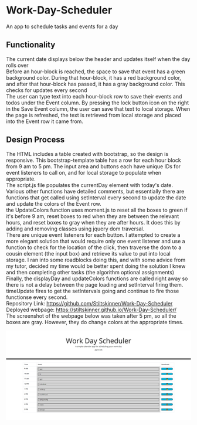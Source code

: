 # Work-Day-Scheduler
An app to schedule tasks and events for a day

## Functionality
The current date displays below the header and updates itself when the day rolls over
<br>
Before an hour-block is reached, the space to save that event has a green background color. During that hour-block, it has a red background color, and after that hour-block has passed, it has a gray background color. This checks for updates every second
<br>
The user can type text into each hour-block row to save their events and todos under the Event column. By pressing the lock button icon on the right in the Save Event column, the user can save that text to local storage. When the page is refreshed, the text is retrieved from local storage and placed into the Event row it came from.

## Design Process
The HTML includes a table created with bootstrap, so the design is responsive. This bootstrap-template table has a row for each hour block from 9 am to 5 pm. The input area and buttons each have unique IDs for event listeners to call on, and for local storage to populate when appropriate.
<br>
The script.js file populates the currentDay element with today's date. Various other functions have detailed comments, but essentially there are functions that get called using setInterval every second to update the date and update the colors of the Event row.
<br>
the UpdateColors function uses moment.js to reset all the boxes to green if it's before 9 am, reset boxes to red when they are between the relevant hours, and reset boxes to gray when they are after hours. It does this by adding and removing classes using jquery dom traversal.
<br>
There are unique event listeners for each button. I attempted to create a more elegant solution that would require only one event listener and use a function to check for the location of the click, then  traverse the dom to a cousin element (the input box) and retrieve its value to put into local storage. I ran into some roadblocks doing this, and with some advice from my tutor, decided my time would be better spent doing the solution I knew and then completing other tasks (the algorithm optional assignments)
<br>
Finally, the displayDay and updateColors functions are called right away so there is not a delay between the page loading and setInterval firing them. timeUpdate fires to get the setIntervals going and continue to fire those functionse every second.
<br>
Repository Link: https://github.com/Stiltskinner/Work-Day-Scheduler
<br>
Deployed webpage: https://stiltskinner.github.io/Work-Day-Scheduler/
<br>
The screenshot of the webpage below was taken after 5 pm, so all the boxes are gray. However, they do change colors at the appropriate times.
<br>

![Screenshot of webpage](./Assets/Workday%20Scheduler%20Screenshot.png)